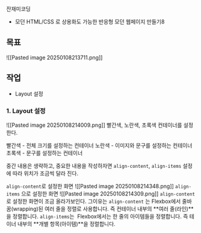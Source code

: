 잔재미코딩
- 모던 HTML/CSS 로 상용화도 가능한 반응형 모던 웹페이지 만들기8


## 목표
![[Pasted image 20250108213711.png]]


## 작업
- Layout 설정


### 1. Layout 설정
![[Pasted image 20250108214009.png]]
빨간색, 노란색, 초록색 컨테이너를 설정한다.

빨간색 - 전체 크기를 설정하는 컨테이너
노란색 - 이미지와 문구를 설정하는 컨테이너
초록색 - 문구를 설정하는 컨테이너

중간 내용은 생략하고, 중요한 내용을 작성하자면 `align-content`, `align-items` 설정에 따라 위치가 조금씩 달라 진다.

`align-content`로 설정한 화면
![[Pasted image 20250108214348.png]]
`align-items` 으로 설정한 화면
![[Pasted image 20250108214309.png]]
`align-content`로 설정한 화면이 조금 올라가보인다. 그이유는 `align-content` 는 Flexbox에서 줄바꿈(wrapping)된 여러 줄을 정렬로 사용합니다. 즉 컨테이너 내부의 **여러 줄(라인)**을 정렬합니다.
`align-items`는  Flexbox에서는 한 줄의 아이템들을 정렬합니다. 즉 테이너 내부의 **개별 항목(아이템)**을 정렬합니다.